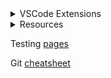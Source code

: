 <details>
<summary>VSCode Extensions</summary>

1. vscode-icons </br>
2. Import Cost </br>
3. Auto Close Tag </br>
4. Auto Complete Tag </br>
5. Auto Import </br>
6. Auto Rename Tag </br>
7. Bracket Pair Colorization Toggler </br>
8. Code Runner </br>
9. Debugger for Java </br>
10. Error Lens </br>
11. Extensions Pack for Java </br>
12. HackTheBox </br>
13. ident-rainbow </br>
14. IntelliCode </br>
15. IntelliCode API Usage Examples </br>
16. Kotlin </br>
17. Kotlin Language </br>
18. Language Support for Java(TM) by Red Hat </br>
19. Live Server (Five Server) </br>
20. Maven for Java </br>
21. Path Intellisense </br>
22. Prettier - Code formatter </br>
23. Project Manager for Java </br>
24. Pylance </br>
25. Python </br>
26. Tabnine: AI Autocomplete </br>
27. Tailwind CSS IntelliSense </br>
28. Test Runner for Java </br>
29. Thunder Client </br>
30. Markdown Preview Enhanced

</details>

<details>
<summary>Resources</summary>
<a>

1. https://gist.github.com/Ashton-W/864d09d71f7cb8e5b47ebaac02b98455
2. https://github.com/tchapi/markdown-cheatsheet

</a>
</details>

Testing [pages](https://realalf1.github.io/test.html)

Git [cheatsheet](https://education.github.com/git-cheat-sheet-education.pdf)
